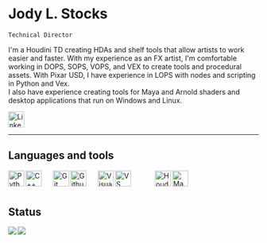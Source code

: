 # Jody L. Stocks
`Technical Director`

I'm a Houdini TD creating HDAs and shelf tools that allow artists to work easier and faster. With my experience as an FX artist, I'm comfortable working in DOPS, SOPS, VOPS, and VEX to create tools and procedural assets. With Pixar USD, I have experience in LOPS with nodes and scripting in Python and Vex.
<br>I also have experience creating tools for Maya and Arnold shaders and desktop applications that run on Windows and Linux.

<img width="32" alt="LinkedIn" title="Linkedin" link="https://www.linkedin.com/in/jody-stocks-688363100/" src="https://cdn.jsdelivr.net/gh/devicons/devicon/icons/linkedin/linkedin-original.svg" />

----
## Languages and tools

<img align="left" width="32" alt="Python" title="Python" src="https://cdn.jsdelivr.net/gh/devicons/devicon/icons/python/python-original.svg" />
<img align="left" width="32" alt="C++" title="C++" src="https://cdn.jsdelivr.net/gh/devicons/devicon/icons/cplusplus/cplusplus-plain.svg" />

<img align="left" width="32" alt="Git" title="Git" style="padding-left:20px;" src="https://cdn.jsdelivr.net/gh/devicons/devicon/icons/git/git-original.svg" />

<img align="left" width="32" alt="Github" title="Github" src="https://cdn.jsdelivr.net/gh/devicons/devicon/icons/github/github-original.svg" />
          

<img align="left" width="32" alt="Visual Studio" title="Visual Studio" style="padding-left:20px;" src="https://cdn.jsdelivr.net/gh/devicons/devicon/icons/visualstudio/visualstudio-plain.svg" />
<img align="left" width="32" alt="VS Code" title="VS Code" style="padding-right:45px;" src="https://cdn.jsdelivr.net/gh/devicons/devicon/icons/vscode/vscode-original.svg" />


<img align="left" width="32" alt="Houdini" title="Houdini" src="https://user-images.githubusercontent.com/22129412/224920651-832cb2ab-38b2-4451-a5bf-6455e3a1b11d.png" />
<img width="32" alt="Maya" title="Maya" src="https://cdn.jsdelivr.net/gh/devicons/devicon/icons/maya/maya-original.svg" />

# 

## Status

<img align="left" src="https://github-readme-stats.vercel.app/api?username=JodyLS27&show_icons=true&theme=dracula" />


<img src="https://github-readme-stats.vercel.app/api/top-langs/?username=JodyLS27&layout=compact" />

#